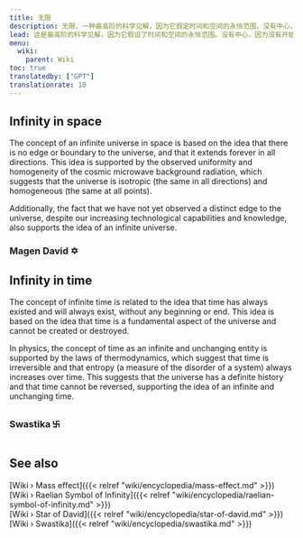 ```yaml
---
title: 无限
description: 无限，一种最高阶的科学见解，因为它假定时间和空间的永恒范围。没有中心，因为没有开始也没有结束。世界各地和各个时代都广为人知的两个古老符号证明了耶洛因赋予我们的古老智慧，即卍字代表时间和永恒的循环性质，而红大卫又代表上在下，意味着道路空间扩展到更大的宏观层次与微观层次内的空间折叠到的方式相同。
lead: 这是最高阶的科学见解，因为它假设了时间和空间的永恒范围。没有中心，因为没有开始也没有结束。世界各地和各个时代都广为人知的两个古老符号证明了耶洛因赋予我们的古老智慧，即卍字代表时间和永恒的循环性质，而红大卫又代表上在下，意味着道路空间扩展到更大的宏观层次与微观层次内的空间折叠到的方式相同。
menu:
  wiki:
    parent: Wiki
toc: true
translatedby: ["GPT"]
translationrate: 10
---
```


## Infinity in space

The concept of an infinite universe in space is based on the idea that there is no edge or boundary to the universe, and that it extends forever in all directions. This idea is supported by the observed uniformity and homogeneity of the cosmic microwave background radiation, which suggests that the universe is isotropic (the same in all directions) and homogeneous (the same at all points).

Additionally, the fact that we have not yet observed a distinct edge to the universe, despite our increasing technological capabilities and knowledge, also supports the idea of an infinite universe.

### Magen David ✡

## Infinity in time

The concept of infinite time is related to the idea that time has always existed and will always exist, without any beginning or end. This idea is based on the idea that time is a fundamental aspect of the universe and cannot be created or destroyed.

In physics, the concept of time as an infinite and unchanging entity is supported by the laws of thermodynamics, which suggest that time is irreversible and that entropy (a measure of the disorder of a system) always increases over time. This suggests that the universe has a definite history and that time cannot be reversed, supporting the idea of an infinite and unchanging time.

### Swastika ࿕

## See also

[Wiki › Mass effect]({{< relref "wiki/encyclopedia/mass-effect.md" >}})</br>
[Wiki › Raelian Symbol of Infinity]({{< relref "wiki/encyclopedia/raelian-symbol-of-infinity.md" >}})</br>
[Wiki › Star of David]({{< relref "wiki/encyclopedia/star-of-david.md" >}})</br>
[Wiki › Swastika]({{< relref "wiki/encyclopedia/swastika.md" >}})</br>
